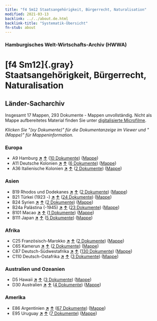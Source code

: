```yaml
---
title: "f4 Sm12 Staatsangehörigkeit, Bürgerrecht, Naturalisation"
modified: 2021-03-13
backlink: ../../about.de.html
backlink-title: "Systematik-Übersicht"
fn-stub: about
---
```


### Hamburgisches Welt-Wirtschafts-Archiv (HWWA)

# [f4 Sm12]{.gray}&#8201; Staatsangehörigkeit, Bürgerrecht, Naturalisation&#160; 







## Länder-Sacharchiv




Insgesamt 17 Mappen, 293 Dokumente - Mappen unvollständig.
Nicht als Mappe aufbereitetes Material finden Sie unter [digitalisierte Microfilme](/film/h1_sh.de.html).

_Klicken Sie "(xy Dokumente)" für die Dokumentanzeige im Viewer und "(Mappe)" für Mappeninformation._




### Europa

- A9 Hamburg [**&nearr;**](../../../geo/i/140905/about.de.html "Hamburg (alle Mappen)") [**&uarr;**](../../../geo/about.de.html#A9 "Ländersystematik") (<a href="https://pm20.zbw.eu/iiifview/folder/sh/140905,144368" title="über: Hamburg : Staatsangehörigkeit, Bürgerrecht, Naturalisation" target="_blank">10 Dokumente</a>) ([Mappe](../../../../folder/sh/1409xx/140905/1443xx/144368/about.de.html))
- A11 Deutsche Kolonien [**&nearr;**](../../../geo/i/140960/about.de.html "Deutsche Kolonien (alle Mappen)") [**&uarr;**](../../../geo/about.de.html#A11 "Ländersystematik") (<a href="https://pm20.zbw.eu/iiifview/folder/sh/140960,144368" title="über: Deutsche Kolonien : Staatsangehörigkeit, Bürgerrecht, Naturalisation" target="_blank">6 Dokumente</a>) ([Mappe](../../../../folder/sh/1409xx/140960/1443xx/144368/about.de.html))
- A36 Italienische Kolonien [**&nearr;**](../../../geo/i/141012/about.de.html "Italienische Kolonien (alle Mappen)") [**&uarr;**](../../../geo/about.de.html#A36 "Ländersystematik") (<a href="https://pm20.zbw.eu/iiifview/folder/sh/141012,144368" title="über: Italienische Kolonien : Staatsangehörigkeit, Bürgerrecht, Naturalisation" target="_blank">2 Dokumente</a>) ([Mappe](../../../../folder/sh/1410xx/141012/1443xx/144368/about.de.html))

### Asien

- B19 Rhodos und Dodekanes [**&nearr;**](../../../geo/i/141106/about.de.html "Rhodos und Dodekanes (alle Mappen)") [**&uarr;**](../../../geo/about.de.html#B19 "Ländersystematik") (<a href="https://pm20.zbw.eu/iiifview/folder/sh/141106,144368" title="über: Rhodos und Dodekanes : Staatsangehörigkeit, Bürgerrecht, Naturalisation" target="_blank">2 Dokumente</a>) ([Mappe](../../../../folder/sh/1411xx/141106/1443xx/144368/about.de.html))
- B21 Türkei (1923 -) [**&nearr;**](../../../geo/i/141111/about.de.html "Türkei (1923 -) (alle Mappen)") [**&uarr;**](../../../geo/about.de.html#B21 "Ländersystematik") (<a href="https://pm20.zbw.eu/iiifview/folder/sh/141111,144368" title="über: Türkei (1923 -) : Staatsangehörigkeit, Bürgerrecht, Naturalisation" target="_blank">24 Dokumente</a>) ([Mappe](../../../../folder/sh/1411xx/141111/1443xx/144368/about.de.html))
- B24 Syrien [**&nearr;**](../../../geo/i/141114/about.de.html "Syrien (alle Mappen)") [**&uarr;**](../../../geo/about.de.html#B24 "Ländersystematik") (<a href="https://pm20.zbw.eu/iiifview/folder/sh/141114,144368" title="über: Syrien : Staatsangehörigkeit, Bürgerrecht, Naturalisation" target="_blank">2 Dokumente</a>) ([Mappe](../../../../folder/sh/1411xx/141114/1443xx/144368/about.de.html))
- B24a Palästina (-1945) [**&nearr;**](../../../geo/i/141115/about.de.html "Palästina (-1945) (alle Mappen)") [**&uarr;**](../../../geo/about.de.html#B24a "Ländersystematik") (<a href="https://pm20.zbw.eu/iiifview/folder/sh/141115,144368" title="über: Palästina (-1945) : Staatsangehörigkeit, Bürgerrecht, Naturalisation" target="_blank">23 Dokumente</a>) ([Mappe](../../../../folder/sh/1411xx/141115/1443xx/144368/about.de.html))
- B101 Macao [**&nearr;**](../../../geo/i/141267/about.de.html "Macao (alle Mappen)") [**&uarr;**](../../../geo/about.de.html#B101 "Ländersystematik") (<a href="https://pm20.zbw.eu/iiifview/folder/sh/141267,144368" title="über: Macao : Staatsangehörigkeit, Bürgerrecht, Naturalisation" target="_blank">1 Dokumente</a>) ([Mappe](../../../../folder/sh/1412xx/141267/1443xx/144368/about.de.html))
- B111 Japan [**&nearr;**](../../../geo/i/141272/about.de.html "Japan (alle Mappen)") [**&uarr;**](../../../geo/about.de.html#B111 "Ländersystematik") (<a href="https://pm20.zbw.eu/iiifview/folder/sh/141272,144368" title="über: Japan : Staatsangehörigkeit, Bürgerrecht, Naturalisation" target="_blank">5 Dokumente</a>) ([Mappe](../../../../folder/sh/1412xx/141272/1443xx/144368/about.de.html))

### Afrika

- C25 Französisch-Marokko [**&nearr;**](../../../geo/i/141358/about.de.html "Französisch-Marokko (alle Mappen)") [**&uarr;**](../../../geo/about.de.html#C25 "Ländersystematik") (<a href="https://pm20.zbw.eu/iiifview/folder/sh/141358,144368" title="über: Französisch-Marokko : Staatsangehörigkeit, Bürgerrecht, Naturalisation" target="_blank">2 Dokumente</a>) ([Mappe](../../../../folder/sh/1413xx/141358/1443xx/144368/about.de.html))
- C65 Kamerun [**&nearr;**](../../../geo/i/141410/about.de.html "Kamerun (alle Mappen)") [**&uarr;**](../../../geo/about.de.html#C65 "Ländersystematik") (<a href="https://pm20.zbw.eu/iiifview/folder/sh/141410,144368" title="über: Kamerun : Staatsangehörigkeit, Bürgerrecht, Naturalisation" target="_blank">2 Dokumente</a>) ([Mappe](../../../../folder/sh/1414xx/141410/1443xx/144368/about.de.html))
- C87 Deutsch-Südwestafrika [**&nearr;**](../../../geo/i/141450/about.de.html "Deutsch-Südwestafrika (alle Mappen)") [**&uarr;**](../../../geo/about.de.html#C87 "Ländersystematik") (<a href="https://pm20.zbw.eu/iiifview/folder/sh/141450,144368" title="über: Deutsch-Südwestafrika : Staatsangehörigkeit, Bürgerrecht, Naturalisation" target="_blank">130 Dokumente</a>) ([Mappe](../../../../folder/sh/1414xx/141450/1443xx/144368/about.de.html))
- C110 Deutsch-Ostafrika [**&nearr;**](../../../geo/i/141471/about.de.html "Deutsch-Ostafrika (alle Mappen)") [**&uarr;**](../../../geo/about.de.html#C110 "Ländersystematik") (<a href="https://pm20.zbw.eu/iiifview/folder/sh/141471,144368" title="über: Deutsch-Ostafrika : Staatsangehörigkeit, Bürgerrecht, Naturalisation" target="_blank">3 Dokumente</a>) ([Mappe](../../../../folder/sh/1414xx/141471/1443xx/144368/about.de.html))

### Australien und Ozeanien

- D5 Hawaii [**&nearr;**](../../../geo/i/141595/about.de.html "Hawaii (alle Mappen)") [**&uarr;**](../../../geo/about.de.html#D5 "Ländersystematik") (<a href="https://pm20.zbw.eu/iiifview/folder/sh/141595,144368" title="über: Hawaii : Staatsangehörigkeit, Bürgerrecht, Naturalisation" target="_blank">3 Dokumente</a>) ([Mappe](../../../../folder/sh/1415xx/141595/1443xx/144368/about.de.html))
- D30 Australien [**&nearr;**](../../../geo/i/141621/about.de.html "Australien (alle Mappen)") [**&uarr;**](../../../geo/about.de.html#D30 "Ländersystematik") (<a href="https://pm20.zbw.eu/iiifview/folder/sh/141621,144368" title="über: Australien : Staatsangehörigkeit, Bürgerrecht, Naturalisation" target="_blank">4 Dokumente</a>) ([Mappe](../../../../folder/sh/1416xx/141621/1443xx/144368/about.de.html))

### Amerika

- E86 Argentinien [**&nearr;**](../../../geo/i/141692/about.de.html "Argentinien (alle Mappen)") [**&uarr;**](../../../geo/about.de.html#E86 "Ländersystematik") (<a href="https://pm20.zbw.eu/iiifview/folder/sh/141692,144368" title="über: Argentinien : Staatsangehörigkeit, Bürgerrecht, Naturalisation" target="_blank">67 Dokumente</a>) ([Mappe](../../../../folder/sh/1416xx/141692/1443xx/144368/about.de.html))
- E95 Uruguay [**&nearr;**](../../../geo/i/141695/about.de.html "Uruguay (alle Mappen)") [**&uarr;**](../../../geo/about.de.html#E95 "Ländersystematik") (<a href="https://pm20.zbw.eu/iiifview/folder/sh/141695,144368" title="über: Uruguay : Staatsangehörigkeit, Bürgerrecht, Naturalisation" target="_blank">7 Dokumente</a>) ([Mappe](../../../../folder/sh/1416xx/141695/1443xx/144368/about.de.html))








